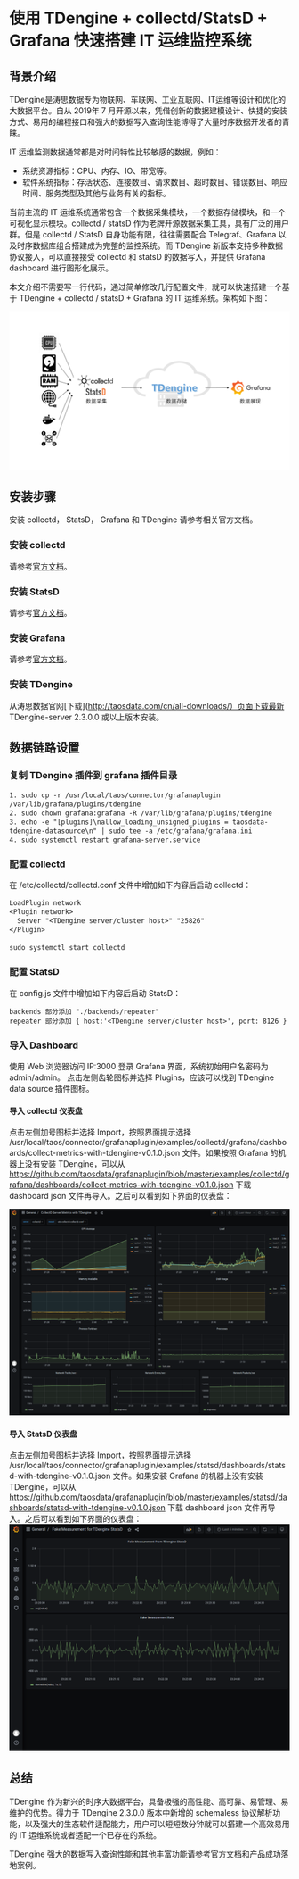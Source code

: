 # 使用 TDengine + collectd/StatsD + Grafana 快速搭建 IT 运维监控系统

## 背景介绍
TDengine是涛思数据专为物联网、车联网、工业互联网、IT运维等设计和优化的大数据平台。自从 2019年 7 月开源以来，凭借创新的数据建模设计、快捷的安装方式、易用的编程接口和强大的数据写入查询性能博得了大量时序数据开发者的青睐。

IT 运维监测数据通常都是对时间特性比较敏感的数据，例如：
- 系统资源指标：CPU、内存、IO、带宽等。
- 软件系统指标：存活状态、连接数目、请求数目、超时数目、错误数目、响应时间、服务类型及其他与业务有关的指标。

当前主流的 IT 运维系统通常包含一个数据采集模块，一个数据存储模块，和一个可视化显示模块。collectd / statsD 作为老牌开源数据采集工具，具有广泛的用户群。但是 collectd / StatsD 自身功能有限，往往需要配合 Telegraf、Grafana 以及时序数据库组合搭建成为完整的监控系统。而 TDengine 新版本支持多种数据协议接入，可以直接接受 collectd 和 statsD 的数据写入，并提供 Grafana dashboard 进行图形化展示。

本文介绍不需要写一行代码，通过简单修改几行配置文件，就可以快速搭建一个基于 TDengine + collectd / statsD + Grafana 的 IT 运维系统。架构如下图：

![IT-DevOps-Solutions-Collectd-StatsD.png](../../images/IT-DevOps-Solutions-Collectd-StatsD.png)

## 安装步骤
安装 collectd， StatsD， Grafana 和 TDengine 请参考相关官方文档。

### 安装 collectd
请参考[官方文档](https://collectd.org/documentation.shtml)。

### 安装 StatsD
请参考[官方文档](https://github.com/statsd/statsd)。

### 安装 Grafana
请参考[官方文档](https://grafana.com/grafana/download)。

### 安装 TDengine
从涛思数据官网[下载](http://taosdata.com/cn/all-downloads/）页面下载最新 TDengine-server 2.3.0.0 或以上版本安装。

## 数据链路设置
### 复制 TDengine 插件到 grafana 插件目录
```
1. sudo cp -r /usr/local/taos/connector/grafanaplugin /var/lib/grafana/plugins/tdengine
2. sudo chown grafana:grafana -R /var/lib/grafana/plugins/tdengine
3. echo -e "[plugins]\nallow_loading_unsigned_plugins = taosdata-tdengine-datasource\n" | sudo tee -a /etc/grafana/grafana.ini
4. sudo systemctl restart grafana-server.service
```

### 配置 collectd
在 /etc/collectd/collectd.conf 文件中增加如下内容后启动 collectd：
```
LoadPlugin network
<Plugin network>
  Server "<TDengine server/cluster host>" "25826"
</Plugin>

sudo systemctl start collectd
```

### 配置 StatsD
在 config.js 文件中增加如下内容后启动 StatsD：
```
backends 部分添加 "./backends/repeater"
repeater 部分添加 { host:'<TDengine server/cluster host>', port: 8126 }
```

### 导入 Dashboard

使用 Web 浏览器访问 IP:3000 登录 Grafana 界面，系统初始用户名密码为 admin/admin。
点击左侧齿轮图标并选择 Plugins，应该可以找到 TDengine data source 插件图标。

#### 导入 collectd 仪表盘

点击左侧加号图标并选择 Import，按照界面提示选择 /usr/local/taos/connector/grafanaplugin/examples/collectd/grafana/dashboards/collect-metrics-with-tdengine-v0.1.0.json 文件。如果按照 Grafana 的机器上没有安装 TDengine，可以从 https://github.com/taosdata/grafanaplugin/blob/master/examples/collectd/grafana/dashboards/collect-metrics-with-tdengine-v0.1.0.json 下载 dashboard json 文件再导入。之后可以看到如下界面的仪表盘：

![IT-DevOps-Solutions-collectd-dashboard.png](../../images/IT-DevOps-Solutions-collectd-dashboard.png)

#### 导入 StatsD 仪表盘

点击左侧加号图标并选择 Import，按照界面提示选择 /usr/local/taos/connector/grafanaplugin/examples/statsd/dashboards/statsd-with-tdengine-v0.1.0.json 文件。如果安装 Grafana 的机器上没有安装 TDengine，可以从 https://github.com/taosdata/grafanaplugin/blob/master/examples/statsd/dashboards/statsd-with-tdengine-v0.1.0.json 下载 dashboard json 文件再导入。之后可以看到如下界面的仪表盘：
![IT-DevOps-Solutions-statsd-dashboard.png](../../images/IT-DevOps-Solutions-statsd-dashboard.png)

## 总结
TDengine 作为新兴的时序大数据平台，具备极强的高性能、高可靠、易管理、易维护的优势。得力于 TDengine 2.3.0.0 版本中新增的 schemaless 协议解析功能，以及强大的生态软件适配能力，用户可以短短数分钟就可以搭建一个高效易用的 IT 运维系统或者适配一个已存在的系统。

TDengine 强大的数据写入查询性能和其他丰富功能请参考官方文档和产品成功落地案例。

